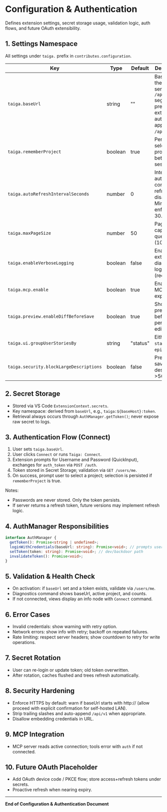 # Configuration & Authentication

Defines extension settings, secret storage usage, validation logic, auth flows, and future OAuth extensibility.

## 1. Settings Namespace
All settings under `taiga.` prefix in `contributes.configuration`.

| Key | Type | Default | Description |
|-----|------|---------|-------------|
| `taiga.baseUrl` | string | "" | Base URL of the Taiga server. If no `/api` segment present, the extension auto-appends `/api/v1`. |
| `taiga.rememberProject` | boolean | true | Persist selected project between sessions. |
| `taiga.autoRefreshIntervalSeconds` | number | 0 | Interval for automatic conditional refresh (0 disables). Min enforced: 30. |
| `taiga.maxPageSize` | number | 50 | Page size cap for list queries (10–200). |
| `taiga.enableVerboseLogging` | boolean | false | Enables extra diagnostic logging (redacted). |
| `taiga.mcp.enable` | boolean | true | Enables MCP server exposure. |
| `taiga.preview.enableDiffBeforeSave` | boolean | true | Show diff preview before persisting edits. |
| `taiga.ui.groupUserStoriesBy` | string | "status" | Either `status` or `epic`. |
| `taiga.security.blockLargeDescriptions` | boolean | false | Prevent saving descriptions >50k chars. |

## 2. Secret Storage
- Stored via VS Code `ExtensionContext.secrets`.
- Key namespace: derived from `baseUrl`, e.g., `taiga:${baseHost}:token`.
- Retrieval always occurs through `AuthManager.getToken()`; never expose raw secret to logs.

## 3. Authentication Flow (Connect)
1. User sets `taiga.baseUrl`.
2. User clicks `Connect` or runs `Taiga: Connect`.
3. Extension prompts for Username and Password (QuickInput), exchanges for `auth_token` via `POST /auth`.
4. Token stored in Secret Storage; validation via `GET /users/me`.
5. On success, prompt user to select a project; selection is persisted if `rememberProject` is true.

Notes:
- Passwords are never stored. Only the token persists.
- If server returns a refresh token, future versions may implement refresh logic.

## 4. AuthManager Responsibilities
```ts
interface AuthManager {
  getToken(): Promise<string | undefined>;
  loginWithCredentials(baseUrl: string): Promise<void>; // prompts user, stores token
  setToken(token: string): Promise<void>; // dev/backdoor path
  invalidateToken(): Promise<void>;
}
```

## 5. Validation & Health Check
- On activation: if `baseUrl` set and a token exists, validate via `/users/me`.
- Diagnostics command shows baseUrl, active project, and counts.
- If not connected, views display an info node with `Connect` command.

## 6. Error Cases
- Invalid credentials: show warning with retry option.
- Network errors: show info with retry; backoff on repeated failures.
- Rate limiting: respect server headers; show countdown to retry for write operations.

## 7. Secret Rotation
- User can re-login or update token; old token overwritten.
- After rotation, caches flushed and trees refresh automatically.

## 8. Security Hardening
- Enforce HTTPS by default: warn if baseUrl starts with http:// (allow proceed with explicit confirmation for self-hosted LAN).
- Strip trailing slashes and auto-append `/api/v1` when appropriate.
- Disallow embedding credentials in URL.

## 9. MCP Integration
- MCP server reads active connection; tools error with `auth` if not connected.

## 10. Future OAuth Placeholder
- Add OAuth device code / PKCE flow; store access+refresh tokens under secrets.
- Proactive refresh when nearing expiry.

---
**End of Configuration & Authentication Document**
